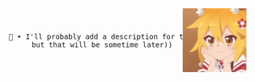 <div align="center">
<img src="https://raw.githubusercontent.com/flufich/flufich/master/assets/senko.jpg" width="25%" align="right" />
<br><br>
<pre>
    🦊 • I'll probably add a description for the profile, 
        but that will be sometime later)) 
</pre>
</div>
